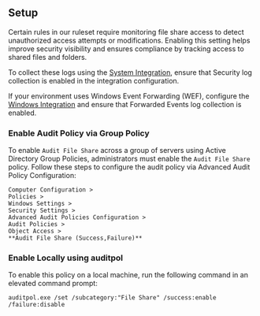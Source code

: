 ## Setup

Certain rules in our ruleset require monitoring file share access to detect unauthorized access attempts or modifications. Enabling this setting helps improve security visibility and ensures compliance by tracking access to shared files and folders.

To collect these logs using the [System Integration](https://www.elastic.co/guide/en/integrations/current/system.html), ensure that Security log collection is enabled in the integration configuration.

If your environment uses Windows Event Forwarding (WEF), configure the [Windows Integration](https://www.elastic.co/guide/en/integrations/current/windows.html) and ensure that Forwarded Events log collection is enabled.

### Enable Audit Policy via Group Policy

To enable `Audit File Share` across a group of servers using Active Directory Group Policies, administrators must enable the `Audit File Share` policy. Follow these steps to configure the audit policy via Advanced Audit Policy Configuration:

```
Computer Configuration > 
Policies > 
Windows Settings > 
Security Settings > 
Advanced Audit Policies Configuration > 
Audit Policies > 
Object Access > 
**Audit File Share (Success,Failure)**
```

### Enable Locally using auditpol

To enable this policy on a local machine, run the following command in an elevated command prompt:

```
auditpol.exe /set /subcategory:"File Share" /success:enable /failure:disable
```
